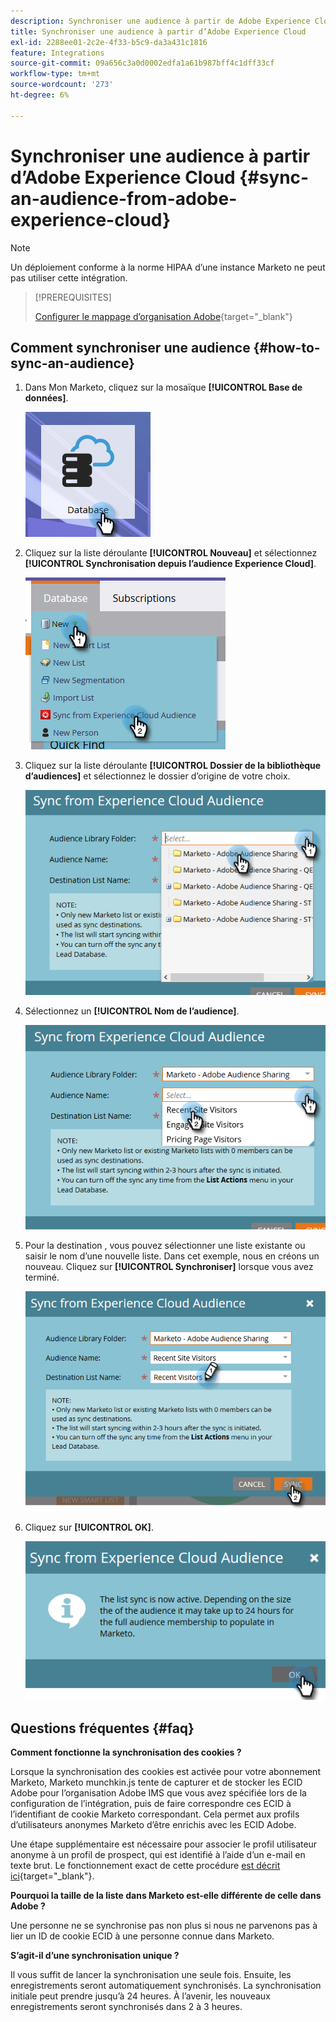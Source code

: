 ```yaml
---
description: Synchroniser une audience à partir de Adobe Experience Cloud - Documents Marketo - Documentation du produit
title: Synchroniser une audience à partir d’Adobe Experience Cloud
exl-id: 2288ee01-2c2e-4f33-b5c9-da3a431c1816
feature: Integrations
source-git-commit: 09a656c3a0d0002edfa1a61b987bff4c1dff33cf
workflow-type: tm+mt
source-wordcount: '273'
ht-degree: 6%

---
```


# Synchroniser une audience à partir d’Adobe Experience Cloud {#sync-an-audience-from-adobe-experience-cloud}

>[!NOTE]
>
>Un déploiement conforme à la norme HIPAA d’une instance Marketo ne peut pas utiliser cette intégration.

>[!PREREQUISITES]
>
>[Configurer le mappage d’organisation Adobe](/help/marketo/product-docs/adobe-experience-cloud-integrations/set-up-adobe-organization-mapping.md){target="_blank"}

## Comment synchroniser une audience {#how-to-sync-an-audience}

1. Dans Mon Marketo, cliquez sur la mosaïque **[!UICONTROL Base de données]**.

   ![](assets/sync-an-audience-from-adobe-experience-cloud-1.png)

1. Cliquez sur la liste déroulante **[!UICONTROL Nouveau]** et sélectionnez **[!UICONTROL Synchronisation depuis l’audience Experience Cloud]**.

   ![](assets/sync-an-audience-from-adobe-experience-cloud-2.png)

1. Cliquez sur la liste déroulante **[!UICONTROL Dossier de la bibliothèque d’audiences]** et sélectionnez le dossier d’origine de votre choix.

   ![](assets/sync-an-audience-from-adobe-experience-cloud-3.png)

1. Sélectionnez un **[!UICONTROL Nom de l’audience]**.

   ![](assets/sync-an-audience-from-adobe-experience-cloud-4.png)

1. Pour la destination , vous pouvez sélectionner une liste existante ou saisir le nom d’une nouvelle liste. Dans cet exemple, nous en créons un nouveau. Cliquez sur **[!UICONTROL Synchroniser]** lorsque vous avez terminé.

   ![](assets/sync-an-audience-from-adobe-experience-cloud-5.png)

1. Cliquez sur **[!UICONTROL OK]**.

   ![](assets/sync-an-audience-from-adobe-experience-cloud-6.png)

## Questions fréquentes {#faq}

**Comment fonctionne la synchronisation des cookies ?**

Lorsque la synchronisation des cookies est activée pour votre abonnement Marketo, Marketo munchkin.js tente de capturer et de stocker les ECID Adobe pour l’organisation Adobe IMS que vous avez spécifiée lors de la configuration de l’intégration, puis de faire correspondre ces ECID à l’identifiant de cookie Marketo correspondant. Cela permet aux profils d’utilisateurs anonymes Marketo d’être enrichis avec les ECID Adobe.

Une étape supplémentaire est nécessaire pour associer le profil utilisateur anonyme à un profil de prospect, qui est identifié à l’aide d’un e-mail en texte brut. Le fonctionnement exact de cette procédure [est décrit ici](/help/marketo/product-docs/reporting/basic-reporting/report-activity/tracking-anonymous-activity-and-people.md){target="_blank"}.

**Pourquoi la taille de la liste dans Marketo est-elle différente de celle dans Adobe ?**

Une personne ne se synchronise pas non plus si nous ne parvenons pas à lier un ID de cookie ECID à une personne connue dans Marketo.

**S’agit-il d’une synchronisation unique ?**

Il vous suffit de lancer la synchronisation une seule fois. Ensuite, les enregistrements seront automatiquement synchronisés. La synchronisation initiale peut prendre jusqu’à 24 heures. À l’avenir, les nouveaux enregistrements seront synchronisés dans 2 à 3 heures.

